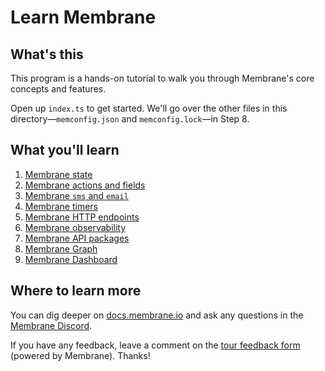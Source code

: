 # Learn Membrane

## What's this

This program is a hands-on tutorial to walk you through Membrane's core concepts and features.

Open up `index.ts` to get started. We'll go over the other files in this directory—`memconfig.json` and `memconfig.lock`—in Step 8.

## What you'll learn

1. [Membrane state](./index.ts#L20)
2. [Membrane actions and fields](./index.ts#L44)
3. [Membrane `sms` and `email`](./index.ts#L79)
4. [Membrane timers](./index.ts#L109)
5. [Membrane HTTP endpoints](./index.ts#L130)
6. [Membrane observability](./index.ts#L157)
7. [Membrane API packages](./index.ts#L171)
8. [Membrane Graph](./index.ts#L199)
9. [Membrane Dashboard](./index.ts#L216)

## Where to learn more

You can dig deeper on [docs.membrane.io](https://docs.membrane.io) and ask any questions in the [Membrane Discord](https://discord.gg/xvAtrWPVmY).

If you have any feedback, leave a comment on the [tour feedback form](https://spare-346-sector-257-manner-983-bet.hook.membrane.io/) (powered by Membrane). Thanks!
